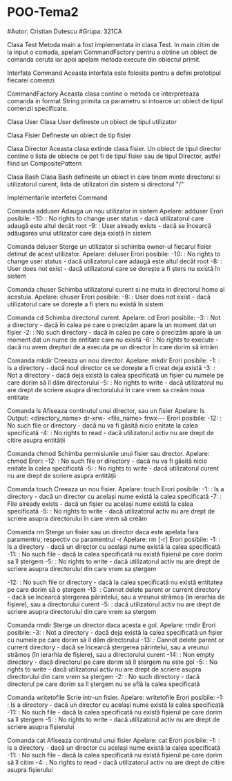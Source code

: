 # POO-Tema2
#Autor: Cristian Dutescu
#Grupa: 321CA

Clasa Test
Metoda main a fost implementata in clasa Test. In main citim de la input o comada, apelam CommandFactory pentru a obtine un obiect de comanda ceruta iar apoi apelam metoda execute din obiectul primit.

Interfata Command 
Aceasta interfata este folosita pentru a defini prototipul fiecarei comenzi

CommandFactory
Aceasta clasa contine o metoda ce interpreteaza comanda in format String primita ca parametru si intoarce un obiect de tipul comenzii specificate.

Clasa User
Clasa User defineste un obiect de tipul utilizator

Clasa Fisier
Defineste un obiect de tip fisier

Clasa Director
Aceasta clasa extinde clasa fisier. Un obiect de tipul director contine o lista de obiecte ce pot fi de tipul fisier sau de tipul Director, astfel fiind un CompositePattern

Clasa Bash
Clasa Bash defineste un obiect in care tinem minte directorul si utilizatorul curent, lista de utilizatori din sistem si directorul "/"

Implementarile interfetei Command

Comanda adduser
Adauga un nou utilizator in sistem
Apelare: adduser <username>
Erori posibile:
-10: <command>: No rights to change user status - dacă utilizatorul care adaugă este altul decât root
-9: <command>: User already exists - dacă se încearcă adăugarea unui utilizator care deja există în sistem

Comanda deluser
Sterge un utilizator si schimba owner-ul fiecarui fisier detinut de acest utilizator.
Apelare: deluser <username>
Erori posibile:
-10: <command>: No rights to change user status - dacă utilizatorul care adaugă este altul decât root
-8: <command>: User does not exist - dacă utilizatorul care se dorește a fi șters nu există în sistem

Comanda chuser
Schimba utilizatorul curent si ne muta in directorul home al acestuia.
Apelare: chuser <username>
Erori posibile:
-8: <command>: User does not exist - dacă utilizatorul care se dorește a fi șters nu există în sistem 

Comanda cd
Schimba directorul curent.
Apelare: cd <path>
Erori posibile:
-3: <command>: Not a directory - dacă în calea pe care o precizăm apare la un moment dat un fișier 
-2: <command>: No such directory - dacă în calea pe care o precizăm apare la un moment dat un nume de entitate care nu există
-6: <command>: No rights to execute - dacă nu avem drepturi de a executa pe un director în care dorim să intrăm

Comanda mkdir
Creeaza un nou director.
Apelare: mkdir <path>
Erori posibile:
-1: <command>: Is a directory - dacă noul director ce se dorește a fi creat deja există
-3: <command>: Not a directory - dacă deja există la calea specificată un fișier cu numele pe care dorim să îl dăm directorului
-5: <command>: No rights to write - dacă utilizatorul nu are drept de scriere asupra directorulului în care vrem sa creăm noua entitate 

Comanda ls
Afiseaza continutul unui director, sau un fisier
Apelare: ls <path>
Output: <directory_name> dr-xrw- <owner> 
		<file_name> frwx--- <owner>
Erori posibile:
-12: <command>: No such file or directory - dacă nu va fi găsită nicio enitate la calea specificată
-4: <command>: No rights to read - dacă utilizatorul activ nu are drept de citire asupra entității

Comanda chmod
Schimba permisiunile unui fisier sau drector.
Apelare: chmod <permisiune> <path>
Erori:
-12: <command>: No such file or directory - dacă nu va fi găsită nicio enitate la calea specificată
-5: <command>: No rights to write - dacă utilizatorul curent nu are drept de scriere asupra entității

Comanda touch
Creeaza un nou fisier.
Apelare: touch <path>
Erori posibile:
-1: <command>: Is a directory - dacă un director cu același nume există la calea specificată
-7: <command>: File already exists - dacă un fișier cu același nume există la calea specificată
-5: <command>: No rights to write - dacă utilizatorul activ nu are drept de scriere asupra directorului în care vrem să creăm

Comanda rm
Sterge un fisier sau un director daca este apelata fara paramentru, respectiv cu paramentrul -r
Apelare: rm [-r] <path>
Erori posibile:
-1: <command>: Is a directory - dacă un director cu același nume există la calea specificată
-11: <command>: No such file - dacă la calea specificată nu există fișierul pe care dorim sa îl ștergem
-5: <command>: No rights to write - dacă utilizatorul activ nu are drept de scriere asupra directorului din care vrem sa ștergem

-12: <command>: No such file or directory - dacă la calea specificată nu există entitatea pe care dorim să o ștergem
-13: <command>: Cannot delete parent or current directory - dacă se încearcă ștergerea părintelui, sau a vreunui strămoș (în ierarhia de fișiere), sau a directorului curent
-5: <command>: dacă utilizatorul activ nu are drept de scriere asupra directorului din care vrem sa ștergem

Comanda rmdir
Sterge un director daca acesta e gol.
Apelare: rmdir <path>
Erori posibile:
-3: <command>: Not a directory - dacă deja există la calea specificată un fișier cu numele pe care dorim să îl dăm directorului
-13: <command>: Cannot delete parent or current directory - dacă se încearcă ștergerea părintelui, sau a vreunui strămoș (în ierarhia de fișiere), sau a directorului curent
-14: <command>: Non empty directory - dacă directorul pe care dorim să îl ștergem nu este gol
-5: <command>: No rights to write - dacă utilizatorul activ nu are drept de scriere asupra directorului din care vrem sa ștergem
-2: <command>: No such directory - dacă directorul pe care dorim sa îl ștergem nu se află la calea specificată

Comanda writetofile
Scrie intr-un fisier.
Apelare: writetofile <path> <content>
Erori posibile:
-1: <command>: Is a directory - dacă un director cu același nume există la calea specificată
-11: <command>: No such file - dacă la calea specificată nu există fișierul pe care dorim sa îl ștergem
-5: <command>: No rights to write - dacă utilizatorul activ nu are drept de scriere asupra fișierului

Comanda cat
Afiseaza continutul unui fisier
Apelare: cat <path>
Erori posibile:
-1: <command>: Is a directory - dacă un director cu același nume există la calea specificată
-11: <command>: No such file - dacă la calea specificată nu există fișierul pe care dorim să îl citim
-4: <command>: No rights to read - dacă utilizatorul activ nu are drept de citire asupra fișierului


